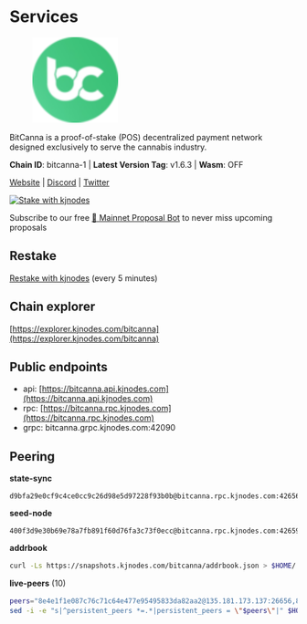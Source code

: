 # Services

<figure><img src="https://raw.githubusercontent.com/kj89/cosmos-images/main/logos/bitcanna.png" width="150" alt=""><figcaption></figcaption></figure>

BitCanna is a proof-of-stake (POS) decentralized payment network designed exclusively to serve the cannabis industry. 

**Chain ID**: bitcanna-1 | **Latest Version Tag**: v1.6.3 | **Wasm**: OFF

[Website](https://www.bitcanna.io) | [Discord](https://discord.gg/9AVrzaVQvs) | [Twitter](https://twitter.com/BitCannaGlobal)

[![Stake with kjnodes](https://i.ibb.co/cr44Q8j/button-stake-with-kjnodes.png)](https://restake.app/bitcanna/bcnavaloper1aym6s8eza7kjvnxuwxufrzccz6vqvgnsc47cc7)

Subscribe to our free [🤖 Mainnet Proposal Bot](https://t.me/kjnodes_proposal_bot) to never miss upcoming proposals

## Restake

[Restake with kjnodes](https://restake.app/bitcanna/bcnavaloper1aym6s8eza7kjvnxuwxufrzccz6vqvgnsc47cc7) (every 5 minutes)
## Chain explorer
[https://explorer.kjnodes.com/bitcanna](https://explorer.kjnodes.com/bitcanna)

## Public endpoints

* api: [https://bitcanna.api.kjnodes.com](https://bitcanna.api.kjnodes.com)
* rpc: [https://bitcanna.rpc.kjnodes.com](https://bitcanna.rpc.kjnodes.com)
* grpc: bitcanna.grpc.kjnodes.com:42090

## Peering

**state-sync**

```text
d9bfa29e0cf9c4ce0cc9c26d98e5d97228f93b0b@bitcanna.rpc.kjnodes.com:42656
```

**seed-node**

```text
400f3d9e30b69e78a7fb891f60d76fa3c73f0ecc@bitcanna.rpc.kjnodes.com:42659
```

**addrbook**
```bash
curl -Ls https://snapshots.kjnodes.com/bitcanna/addrbook.json > $HOME/.bcna/config/addrbook.json
```

**live-peers** (10)
```bash
peers="8e4e1f1e087c76c71c64e477e95495833da82aa2@135.181.173.137:26656,88c6b1fa1c7fef98b4449b769eb2705476586664@65.109.92.241:21326,65b12d58cc642eb8a1eb4e8344eaf26afce2e6d3@37.120.191.47:36656,32b1cf90be5dc6a01dc2684f0bd97bf052690082@144.91.97.191:26656,23671067d0fd40aec523290585c7d8e91034a771@65.108.43.170:26656,5cfb82bd566ad3c5330c8326f0da5c7f048aca25@81.0.218.135:24356,cb9741ce22ab5f615913ac11b211c3c7f58dee71@107.191.36.154:26656,0a658df9d9fab096983a12e6f878e87281a15ce6@5.189.128.119:27656,4e1c2471efb89239fb04a4b75f9f87177fd91d00@95.217.151.241:26656,d9bfa29e0cf9c4ce0cc9c26d98e5d97228f93b0b@65.109.88.38:42656"
sed -i -e "s|^persistent_peers *=.*|persistent_peers = \"$peers\"|" $HOME/.bcna/config/config.toml
```
